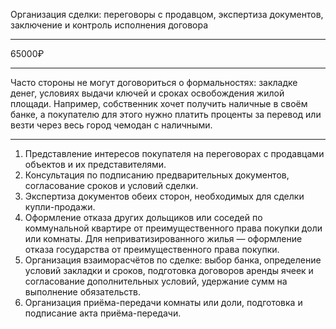 Организация сделки: переговоры с продавцом, экспертиза документов, заключение и контроль исполнения договора

----

65000₽

----

Часто стороны не могут договориться о формальностях: закладке денег, условиях выдачи ключей и сроках освобождения жилой площади. Например, собственник хочет получить наличные в своём банке, а покупателю для этого нужно платить проценты за перевод или везти через весь город чемодан с наличными.

----

1. Представление интересов покупателя на переговорах с продавцами объектов и их представителями.
2. Консультация по подписанию предварительных документов, согласование сроков и условий сделки.
3. Экспертиза документов обеих сторон, необходимых для сделки купли-продажи.
4. Оформление отказа других дольщиков или соседей по коммунальной квартире от преимущественного права покупки доли или комнаты. Для неприватизированного жилья — оформление отказа государства от преимущественного права покупки.
5. Организация взаиморасчётов по сделке: выбор банка, определение условий закладки и сроков, подготовка договоров аренды ячеек и согласование дополнительных условий, удержание сумм на выполнение обязательств.
6. Организация приёма-передачи комнаты или доли, подготовка и подписание акта приёма-передачи.
